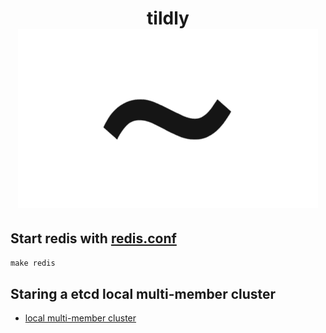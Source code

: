 <div align="center">
	<h1>
		<div>tildly</div>
		<img src="./.gitlab/assets/tildly-small.png" alt="tildly" width="480">
	</h1>
</div>

## Start redis with [redis.conf](./redis.conf)

```makefile
make redis
```

## Staring a etcd local multi-member cluster

- [local multi-member cluster](https://etcd.io/docs/v3.5/dev-guide/local_cluster)
